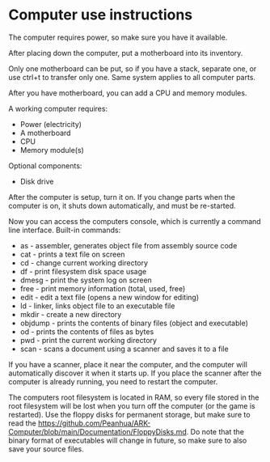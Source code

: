 # Computer use instructions

The computer requires power, so make sure you have it available.

After placing down the computer, put a motherboard into its inventory.

Only one motherboard can be put, so if you have a stack, separate one, or use ctrl+t to transfer only one. Same system applies to all computer parts.

After you have motherboard, you can add a CPU and memory modules.

A working computer requires:
* Power (electricity)
* A motherboard
* CPU
* Memory module(s)

Optional components:
* Disk drive

After the computer is setup, turn it on. If you change parts when the computer is on, it shuts down automatically, and must be re-started.

Now you can access the computers console, which is currently a command line interface.
Built-in commands:
* as - assembler, generates object file from assembly source code
* cat - prints a text file on screen
* cd - change current working directory
* df - print filesystem disk space usage
* dmesg - print the system log on screen
* free - print memory information (total, used, free)
* edit - edit a text file (opens a new window for editing)
* ld - linker, links object file to an executable file
* mkdir - create a new directory
* objdump - prints the contents of binary files (object and executable)
* od - prints the contents of files as bytes
* pwd - print the current working directory
* scan - scans a document using a scanner and saves it to a file

If you have a scanner, place it near the computer, and the computer will automatically discover it when it starts up. If you place the scanner after the computer is already running, you need to restart the computer.

The computers root filesystem is located in RAM, so every file stored in the root filesystem will be lost when you turn off the computer (or the game is restarted). Use the floppy disks for permanent storage, but make sure to read the https://github.com/Peanhua/ARK-Computer/blob/main/Documentation/FloppyDisks.md. Do note that the binary format of executables will change in future, so make sure to also save your source files.
